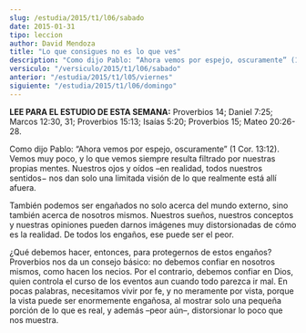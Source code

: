 ```yaml
---
slug: /estudia/2015/t1/l06/sabado
date: 2015-01-31
tipo: leccion
author: David Mendoza
title: "Lo que consigues no es lo que ves"
description: "Como dijo Pablo: “Ahora vemos por espejo, oscuramente” (1 Cor. 13:12). Vemos muy poco, y lo que vemos siempre resulta filtrado por nuestras propias mentes. Nuestros ojos y oídos –en realidad, todos nuestros sentidos− nos dan solo una limitada visión de lo que realmente está allí afuera."
versiculo: "/versiculo/2015/t1/l06/sabado"
anterior: "/estudia/2015/t1/l05/viernes"
siguiente: "/estudia/2015/t1/l06/domingo"
---
```


**LEE PARA EL ESTUDIO DE ESTA SEMANA:** Proverbios 14; Daniel 7:25; Marcos 12:30, 31; Proverbios 15:13; Isaías 5:20; Proverbios 15; Mateo 20:26-28.

Como dijo Pablo: “Ahora vemos por espejo, oscuramente” (1 Cor. 13:12). Vemos muy poco, y lo que vemos siempre resulta filtrado por nuestras propias mentes. Nuestros ojos y oídos –en realidad, todos nuestros sentidos− nos dan solo una limitada visión de lo que realmente está allí afuera.

También podemos ser engañados no solo acerca del mundo externo, sino también acerca de nosotros mismos. Nuestros sueños, nuestros conceptos y nuestras opiniones pueden darnos imágenes muy distorsionadas de cómo es la realidad. De todos los engaños, ese puede ser el peor.

¿Qué debemos hacer, entonces, para protegernos de estos engaños? Proverbios nos da un consejo básico: no debemos confiar en nosotros mismos, como hacen los necios. Por el contrario, debemos confiar en Dios, quien controla el curso de los eventos aun cuando todo parezca ir mal. En pocas palabras, necesitamos vivir por fe, y no meramente por vista, porque la vista puede ser enormemente engañosa, al mostrar solo una pequeña porción de lo que es real, y además –peor aún–, distorsionar lo poco que nos muestra.
